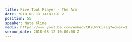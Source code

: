 ```yaml
---
title: Five Tool Player - The Arm
date: 2018-08-13 14:41:00 Z
position: 55
speaker: Nate Kline
media: https://www.youtube.com/embed/tRzUW7kiaag?ecver=2
sermon_date: 2018-08-12 10:00:00 Z
---
```


